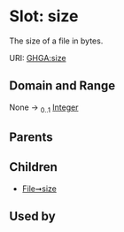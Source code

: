 
# Slot: size


The size of a file in bytes.

URI: [GHGA:size](https://w3id.org/GHGA/size)


## Domain and Range

None &#8594;  <sub>0..1</sub> [Integer](types/Integer.md)

## Parents


## Children

 *  [File➞size](File_size.md)

## Used by

